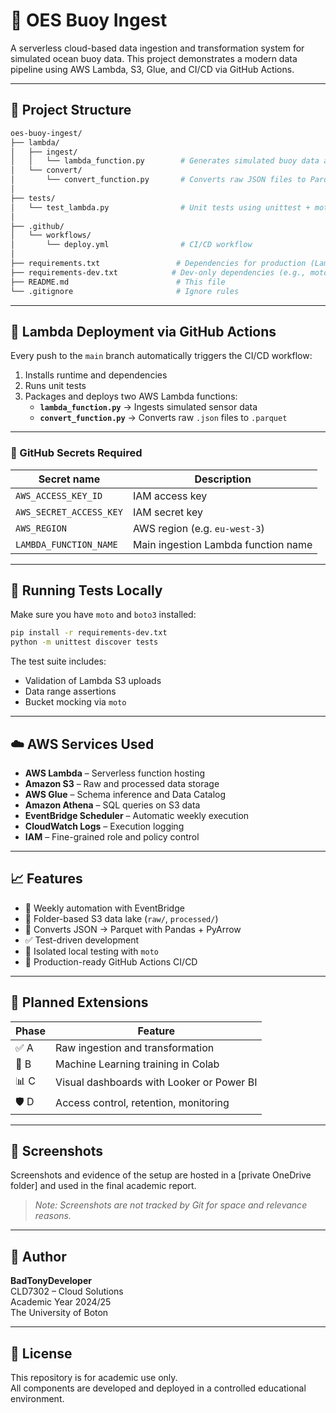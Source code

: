 # 🌊 OES Buoy Ingest

A serverless cloud-based data ingestion and transformation system for simulated ocean buoy data. This project demonstrates a modern data pipeline using AWS Lambda, S3, Glue, and CI/CD via GitHub Actions.

---

## 📁 Project Structure

```bash
oes-buoy-ingest/
├── lambda/
│   ├── ingest/
│   │   └── lambda_function.py        # Generates simulated buoy data and stores it in S3 (raw/)
│   └── convert/
│       └── convert_function.py       # Converts raw JSON files to Parquet in S3 (processed/)
│
├── tests/
│   └── test_lambda.py                # Unit tests using unittest + moto
│
├── .github/
│   └── workflows/
│       └── deploy.yml                # CI/CD workflow
│
├── requirements.txt                 # Dependencies for production (Lambda)
├── requirements-dev.txt            # Dev-only dependencies (e.g., moto for testing)
├── README.md                        # This file
└── .gitignore                       # Ignore rules
```

---

## 🚀 Lambda Deployment via GitHub Actions

Every push to the `main` branch automatically triggers the CI/CD workflow:

1. Installs runtime and dependencies
2. Runs unit tests
3. Packages and deploys two AWS Lambda functions:
   - **`lambda_function.py`** → Ingests simulated sensor data
   - **`convert_function.py`** → Converts raw `.json` files to `.parquet`

---

### 🔐 GitHub Secrets Required

| Secret name               | Description                           |
|---------------------------|----------------------------------------|
| `AWS_ACCESS_KEY_ID`       | IAM access key                         |
| `AWS_SECRET_ACCESS_KEY`   | IAM secret key                         |
| `AWS_REGION`              | AWS region (e.g. `eu-west-3`)          |
| `LAMBDA_FUNCTION_NAME`    | Main ingestion Lambda function name    |

---

## 🧪 Running Tests Locally

Make sure you have `moto` and `boto3` installed:

```bash
pip install -r requirements-dev.txt
python -m unittest discover tests
```

The test suite includes:
- Validation of Lambda S3 uploads
- Data range assertions
- Bucket mocking via `moto`

---

## ☁️ AWS Services Used

- **AWS Lambda** – Serverless function hosting
- **Amazon S3** – Raw and processed data storage
- **AWS Glue** – Schema inference and Data Catalog
- **Amazon Athena** – SQL queries on S3 data
- **EventBridge Scheduler** – Automatic weekly execution
- **CloudWatch Logs** – Execution logging
- **IAM** – Fine-grained role and policy control

---

## 📈 Features

- 🔁 Weekly automation with EventBridge
- 📂 Folder-based S3 data lake (`raw/`, `processed/`)
- 🧹 Converts JSON → Parquet with Pandas + PyArrow
- ✅ Test-driven development
- 🧪 Isolated local testing with `moto`
- 💼 Production-ready GitHub Actions CI/CD

---

## 🧠 Planned Extensions

| Phase   | Feature                                  |
|---------|------------------------------------------|
| ✅ A     | Raw ingestion and transformation         |
| 🔄 B     | Machine Learning training in Colab       |
| 📊 C     | Visual dashboards with Looker or Power BI|
| 🛡️ D     | Access control, retention, monitoring    |

---

## 📸 Screenshots

Screenshots and evidence of the setup are hosted in a [private OneDrive folder] and used in the final academic report.

> *Note: Screenshots are not tracked by Git for space and relevance reasons.*

---

## 👤 Author

**BadTonyDeveloper**  
CLD7302 – Cloud Solutions  
Academic Year 2024/25  
The University of Boton

---

## 📄 License

This repository is for academic use only.  
All components are developed and deployed in a controlled educational environment.

